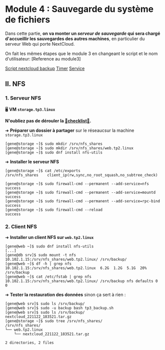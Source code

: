 # Module 4 : Sauvegarde du système de fichiers

Dans cette partie, **on va monter un _serveur de sauvegarde_ qui sera chargé d'accueillir les sauvegardes des autres machines**, en particulier du serveur Web qui porte NextCloud.

On fait les mêmes étapes que le module 3 en changeant le script et le nom d'utilisateur:
[Reference au module3]

[Script nextcloud backup](tp3_backup.sh)
[Timer](backup.timer)
[Service](backup.service)

## II. NFS

### 1. Serveur NFS

🖥️ **VM `storage.tp3.linux`**

**N'oubliez pas de dérouler la [📝**checklist**📝](../../2/README.md#checklist).**

➜ **Préparer un dossier à partager** sur le réseaucsur la machine `storage.tp3.linux`

```
[gene@storage ~]$ sudo mkdir /srv/nfs_shares
[gene@storage ~]$ sudo mkdir /srv/nfs_shares/web.tp2.linux
[gene@storage ~]$ sudo dnf install nfs-utils
```

➜ **Installer le serveur NFS**

```
[gene@storage ~]$ cat /etc/exports
/srv/nfs_shares    client_ip(rw,sync,no_root_squash,no_subtree_check)

[gene@storage ~]$ sudo firewall-cmd --permanent --add-service=nfs
success
[gene@storage ~]$ sudo firewall-cmd --permanent --add-service=mountd
success
[gene@storage ~]$ sudo firewall-cmd --permanent --add-service=rpc-bind
success
[gene@storage ~]$ sudo firewall-cmd --reload
success
```

### 2. Client NFS

➜ **Installer un client NFS sur `web.tp2.linux`**

```
[gene@web ~]$ sudo dnf install nfs-utils
[...]
[gene@db srv]$ sudo mount -t nfs 10.102.1.15:/srv/nfs_shares/web.tp2.linux/ /srv/backup/
[gene@web ~]$ df -h | grep nfs
10.102.1.15:/srv/nfs_shares/web.tp2.linux  6.2G  1.2G  5.1G  20% /srv/backup
[gene@web ~]$ cat /etc/fstab | grep nfs
10.102.1.15:/srv/nfs_shares/web.tp2.linux/ /srv/backup nfs defaults 0 0
```

➜ **Tester la restauration des données** sinon ça sert à rien :

```
[gene@web srv]$ sudo ls /srv/backup/
[gene@web srv]$ sudo -u backup bash tp3_backup.sh
[gene@web srv]$ sudo ls /srv/backup/
nextcloud_221122_183521.tar.gz
[gene@storage ~]$ sudo tree /srv/nfs_shares/
/srv/nfs_shares/
└── web.tp2.linux
    └── nextcloud_221122_183521.tar.gz

2 directories, 2 files
```
